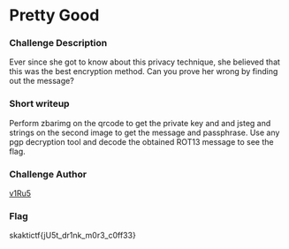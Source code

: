 # Pretty Good

### Challenge Description

Ever since she got to know about this privacy technique, she believed that this was the best encryption method. Can you prove her wrong by finding out the message?

### Short writeup

Perform zbarimg on the qrcode to get the private key and and jsteg and strings on the second image to get the message and passphrase. Use any pgp decryption tool and decode the obtained ROT13 message to see the flag.

### Challenge Author
 
[v1Ru5](https://twitter.com/SrideviKrishn16)

### Flag

skaktictf{jU5t_dr1nk_m0r3_c0ff33}
